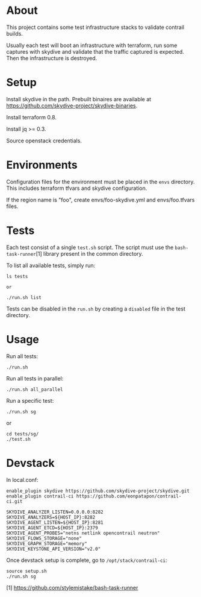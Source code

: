 About
=====

This project contains some test infrastructure stacks to validate contrail builds.

Usually each test will boot an infrastructure with terraform, run some captures with skydive
and validate that the traffic captured is expected. Then the infrastructure is destroyed.

Setup
=====

Install skydive in the path. 
Prebuilt binaires are available at https://github.com/skydive-project/skydive-binaries.

Install terraform 0.8.

Install jq >= 0.3.

Source openstack credentials.

Environments
============

Configuration files for the environment must be placed in the `envs` directory.
This includes terraform tfvars and skydive configuration.

If the region name is "foo", create envs/foo-skydive.yml and envs/foo.tfvars files.

Tests
=====

Each test consist of a single `test.sh` script. The script must use the `bash-task-runner`[1]
library present in the common directory.

To list all available tests, simply run:

    ls tests

    or

    ./run.sh list

Tests can be disabled in the `run.sh` by creating a `disabled` file in the test directory.

Usage
=====

Run all tests:

    ./run.sh

Run all tests in parallel:

    ./run.sh all_parallel

Run a specific test:

    ./run.sh sg

or

    cd tests/sg/
    ./test.sh

Devstack
========

In local.conf:

    enable_plugin skydive https://github.com/skydive-project/skydive.git
    enable_plugin contrail-ci https://github.com/eonpatapon/contrail-ci.git

    SKYDIVE_ANALYZER_LISTEN=0.0.0.0:8282
    SKYDIVE_ANALYZERS=${HOST_IP}:8282
    SKYDIVE_AGENT_LISTEN=${HOST_IP}:8281
    SKYDIVE_AGENT_ETCD=${HOST_IP}:2379
    SKYDIVE_AGENT_PROBES="netns netlink opencontrail neutron"
    SKYDIVE_FLOWS_STORAGE="none"
    SKYDIVE_GRAPH_STORAGE="memory"
    SKYDIVE_KEYSTONE_API_VERSION="v2.0"

Once devstack setup is complete, go to `/opt/stack/contrail-ci`:

    source setup.sh
    ./run.sh sg

[1] https://github.com/stylemistake/bash-task-runner
